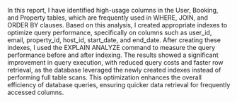In this report, I have identified high-usage columns in the User, Booking, and Property tables, which are frequently used in WHERE, JOIN, and ORDER BY clauses. Based on this analysis, I created appropriate indexes to optimize query performance, specifically on columns such as user_id, email, property_id, host_id, start_date, and end_date. After creating these indexes, I used the EXPLAIN ANALYZE command to measure the query performance before and after indexing. The results showed a significant improvement in query execution, with reduced query costs and faster row retrieval, as the database leveraged the newly created indexes instead of performing full table scans. This optimization enhances the overall efficiency of database queries, ensuring quicker data retrieval for frequently accessed columns.